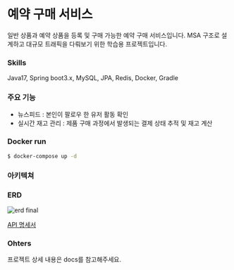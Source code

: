 # 예약 구매 서비스
일반 상품과 예약 상품을 등록 및 구매 가능한 예약 구매 서비스입니다.
MSA 구조로 설계하고 대규모 트래픽을 다뤄보기 위한 학습용 프로젝트입니다.

### Skills
Java17, Spring boot3.x, MySQL, JPA, Redis, Docker, Gradle

### 주요 기능
- 뉴스피드 : 본인이 팔로우 한 유저 활동 확인
- 실시간 재고 관리 : 제품 구매 과정에서 발생되는 결제 상태 추적 및 재고 계산

### Docker run
```bash
$ docker-compose up -d
```

### 아키텍쳐

### ERD
![erd final](https://github.com/yongbeomj/pre-order/assets/87436495/4b1b0f58-825d-4a6a-8420-c6e3184c56e0)

[API 명세서](https://documenter.getpostman.com/view/19637355/2sA2r3b73R)

### Ohters
프로젝트 상세 내용은 docs를 참고해주세요.
